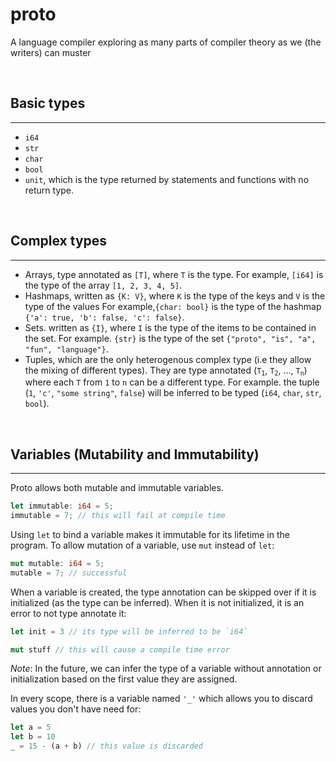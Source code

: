 # proto

A language compiler exploring as many parts of compiler theory as we (the writers) can muster

<br>

## Basic types

---

- `i64`
- `str`
- `char`
- `bool`
- `unit`, which is the type returned by statements and functions with no return type.

<br>

## Complex types

---

- Arrays, type annotated as `[T]`, where `T` is the type. For example, `[i64]` is the type of the array `[1, 2, 3, 4, 5]`.
- Hashmaps, written as `{K: V}`, where `K` is the type of the keys and `V` is the type of the values For example,`{char: bool}` is the type of the hashmap `{'a': true, 'b': false, 'c': false}`.
- Sets. written as `{I}`, where `I` is the type of the items to be contained in the set. For example. `{str}` is the type of the set `{"proto", "is", "a", "fun", "language"}`.
- Tuples, which are the only heterogenous complex type (i.e they allow the mixing of different types). They are type annotated (`T`<sub>`1`</sub>, `T`<sub>`2`</sub>, ..., `T`<sub>`n`</sub>) where each `T` from `1` to `n` can be a different type. For example. the tuple (`1`, `'c'`, `"some string"`, `false`) will be inferred to be typed (`i64`, `char`, `str`, `bool`).

<br>

## Variables (Mutability and Immutability)

---

Proto allows both mutable and immutable variables.

```rs
let immutable: i64 = 5;
immutable = 7; // this will fail at compile time
```

Using `let` to bind a variable makes it immutable for its lifetime in the program. To allow mutation of a variable, use `mut` instead of `let`:

```rs
mut mutable: i64 = 5;
mutable = 7; // successful
```

When a variable is created, the type annotation can be skipped over if it is initialized (as the type can be inferred). When it is not initialized, it is an error to not type annotate it:

```rs
let init = 3 // its type will be inferred to be `i64`

mut stuff // this will cause a compile time error
```

_Note_: In the future, we can infer the type of a variable without annotation or initialization based on the first value they are assigned.

In every scope, there is a variable named `'_'` which allows you to discard values you don't have need for:

```rs
let a = 5
let b = 10
_ = 15 - (a + b) // this value is discarded
```
